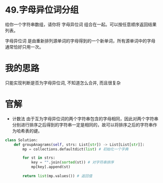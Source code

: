 # 49.字母异位词分组
给你一个字符串数组，请你将 字母异位词 组合在一起。可以按任意顺序返回结果列表。

字母异位词 是由重新排列源单词的字母得到的一个新单词，所有源单词中的字母通常恰好只用一次。

# 我的思路
只能实现判断是否为字母异位词, 不知道怎么合并, 而且很复杂

# 官解
* 计数法
由于互为字母异位词的两个字符串包含的字母相同，因此对两个字符串分别进行排序之后得到的字符串一定是相同的，故可以将排序之后的字符串作为哈希表的键。
```Python
class Solution:
    def groupAnagrams(self, strs: List[str]) -> List[List[str]]:
        mp = collections.defaultdict(list) # 初始化一个字典

        for st in strs:
            key = "".join(sorted(st)) # 对字符串排序
            mp[key].append(st) 
        
        return list(mp.values()) # 返回值
```